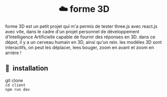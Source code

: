 <center><h1>☁️ forme 3D</h1></center>
<p>forme 3D est un petit projet qui m'a permis de tester three.js avec react.js avec vite, dans le cadre d'un projet personnel de développement d'Intelligence Artificielle capable de fournir des réponses en 3D. dans ce dépot, il y a un cerveau humain en 3D, ainsi qu'un rein. les modèles 3D sont interactifs, on peut les déplacer, lees bouger, zoom en avant et zoom en arrière !</p>


<h2> 🚀 &nbsp;installation</h2>
<p align="left">
    git clone <br>
    <code>cd client</code> <br>
    <code>npm run dev</code>
</p>

